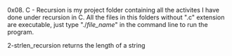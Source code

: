 0x08. C - Recursion is my project folder containing all the activites I have done under recursion in C. All the files in this folders without ".c" extension are executable, just type "./*file_name*" in the command line to run the program.


2-strlen_recursion returns the length of a string